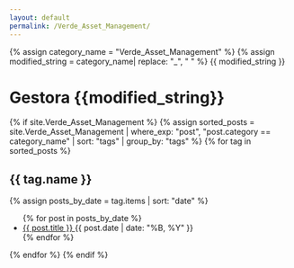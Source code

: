 ```yaml
---
layout: default
permalink: /Verde_Asset_Management/
---
```


{% assign category_name = "Verde_Asset_Management" %}
{% assign modified_string = category_name| replace: "_", " " %}
{{ modified_string }}
<h1>Gestora {{modified_string}}</h1>
{% if site.Verde_Asset_Management %}
{% assign sorted_posts = site.Verde_Asset_Management | where_exp: "post", "post.category == category_name" | sort: "tags" | group_by: "tags" %}
{% for tag in sorted_posts %}
<h2>{{ tag.name }}</h2>
{% assign posts_by_date = tag.items | sort: "date" %}
<ul>
{% for post in posts_by_date %}
<li><a href="{{ post.url | relative_url }}">{{ post.title }} </a><span>{{ post.date | date: "%B, %Y" }}</span></li>
{% endfor %}
</ul>
{% endfor %}
{% endif %}
